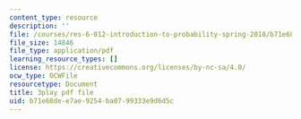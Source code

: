 ```yaml
---
content_type: resource
description: ''
file: /courses/res-6-012-introduction-to-probability-spring-2018/b71e68dee7ae9254ba0799333e9d6d5c_bXmDp8R8n8U.pdf
file_size: 14846
file_type: application/pdf
learning_resource_types: []
license: https://creativecommons.org/licenses/by-nc-sa/4.0/
ocw_type: OCWFile
resourcetype: Document
title: 3play pdf file
uid: b71e68de-e7ae-9254-ba07-99333e9d6d5c
---
```

